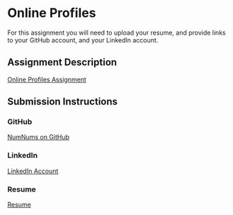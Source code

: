 # Online Profiles
For this assignment you will need to upload your resume, and provide links to your GitHub account, and your LinkedIn account.

## Assignment Description
[Online Profiles Assignment](https://education.launchcode.org/liftoff/assignments/online-profiles/)

## Submission Instructions
 
### GitHub
[NumNums on GitHub](https://github.com/dbob23/NumNums)
 
### LinkedIn
[LinkedIn Account](https://www.linkedin.com/in/dennis-segall-db23)

### Resume
[Resume](/DennisSegallResume.pdf)